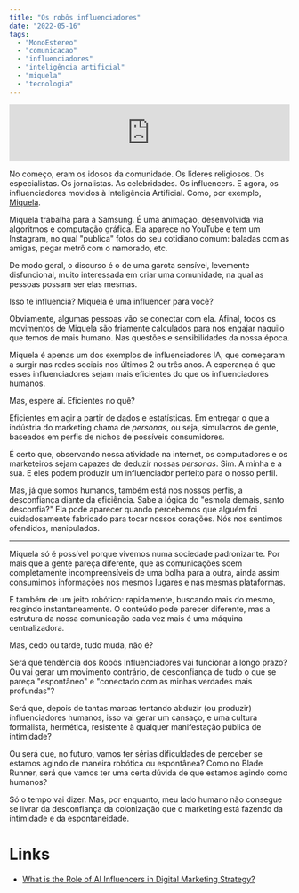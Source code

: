 ```yaml
---
title: "Os robôs influenciadores"
date: "2022-05-16"
tags: 
  - "MonoEstereo"
  - "comunicacao"
  - "influenciadores"
  - "inteligência artificial"
  - "miquela"
  - "tecnologia"
---
```


<iframe src="https://anchor.fm/MonoEstéreo/embed/episodes/Os-robs-influenciadores-e1iik8n" height="102px" width="100%" frameborder="0" scrolling="no"></iframe>

No começo, eram os idosos da comunidade. Os líderes religiosos. Os especialistas. Os jornalistas. As celebridades. Os influencers. E agora, os influenciadores movidos à Inteligência Artificial. Como, por exemplo, [Miquela](https://www.instagram.com/lilmiquela/).

Miquela trabalha para a Samsung. É uma animação, desenvolvida via algoritmos e computação gráfica. Ela aparece no YouTube e tem um Instagram, no qual "publica" fotos do seu cotidiano comum: baladas com as amigas, pegar metrô com o namorado, etc.

De modo geral, o discurso é o de uma garota sensível, levemente disfuncional, muito interessada em criar uma comunidade, na qual as pessoas possam ser elas mesmas.

Isso te influencia? Miquela é uma influencer para você?

Obviamente, algumas pessoas vão se conectar com ela. Afinal, todos os movimentos de Miquela são friamente calculados para nos engajar naquilo que temos de mais humano. Nas questões e sensibilidades da nossa época.

Miquela é apenas um dos exemplos de influenciadores IA, que começaram a surgir nas redes sociais nos últimos 2 ou três anos. A esperança é que esses influenciadores sejam mais eficientes do que os influenciadores humanos.

Mas, espere aí. Eficientes no quê?

Eficientes em agir a partir de dados e estatísticas. Em entregar o que a indústria do marketing chama de _personas_, ou seja, simulacros de gente, baseados em perfis de nichos de possíveis consumidores.

É certo que, observando nossa atividade na internet, os computadores e os marketeiros sejam capazes de deduzir nossas _personas_. Sim. A minha e a sua. E eles podem produzir um influenciador perfeito para o nosso perfil.

Mas, já que somos humanos, também está nos nossos perfis, a desconfiança diante da eficiência. Sabe a lógica do "esmola demais, santo desconfia?" Ela pode aparecer quando percebemos que alguém foi cuidadosamente fabricado para tocar nossos corações. Nós nos sentimos ofendidos, manipulados.

* * *

Miquela só é possível porque vivemos numa sociedade padronizante. Por mais que a gente pareça diferente, que as comunicações soem completamente incompreensíveis de uma bolha para a outra, ainda assim consumimos informações nos mesmos lugares e nas mesmas plataformas.

E também de um jeito robótico: rapidamente, buscando mais do mesmo, reagindo instantaneamente. O conteúdo pode parecer diferente, mas a estrutura da nossa comunicação cada vez mais é uma máquina centralizadora.

Mas, cedo ou tarde, tudo muda, não é?

Será que tendência dos Robôs Influenciadores vai funcionar a longo prazo? Ou vai gerar um movimento contrário, de desconfiança de tudo o que se pareça "espontâneo" e "conectado com as minhas verdades mais profundas"?

Será que, depois de tantas marcas tentando abduzir (ou produzir) influenciadores humanos, isso vai gerar um cansaço, e uma cultura formalista, hermética, resistente à qualquer manifestação pública de intimidade?

Ou será que, no futuro, vamos ter sérias dificuldades de perceber se estamos agindo de maneira robótica ou espontânea? Como no Blade Runner, será que vamos ter uma certa dúvida de que estamos agindo como humanos?

Só o tempo vai dizer. Mas, por enquanto, meu lado humano não consegue se livrar da desconfiança da colonização que o marketing está fazendo da intimidade e da espontaneidade.

# Links

- [What is the Role of AI Influencers in Digital Marketing Strategy?](https://rockcontent.com/blog/ai-influencers/)
